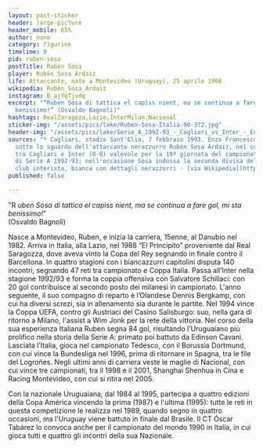 ```yaml
---
layout: post-sticker
header: large-picture
header_mobile: 65%
author: none
category: figurine
timeline: 0
pid: ruben-sosa
postTitle: Rubén Sosa
player: Rubén Sosa Ardaiz
life: Attaccante, nato a Montevideo (Uruguay), 25 aprile 1966
wikipedia: Rubén_Sosa_Ardaiz
instagram: B_ajYqTjvdq
excerpt: "“Ruben Sosa di tattica el capìss nient, ma se continua a fare gol, mi sta
  benissimo!” (Osvaldo Bagnoli)"
hashtags: RealZaragoza,Lazio,InterMilan,Nacional
sticker-img: "/assets/pics/lake/Ruben-Sosa-Italia-90-372.jpg"
header-img: "/assets/pics/lake/Serie_A_1992-93_-_Cagliari_vs_Inter_-_Enzo_Francescoli_e_Rubén_Sosa.jpg"
sources: "* Cagliari, stadio Sant'Elia, 7 febbraio 1993. Enzo Francescoli al tiro,
  sotto lo sguardo dell'attaccante nerazzurro Rubén Sosa Ardaiz, nel corso della sfida
  tra Cagliari e Inter (0-0) valevole per la 19ª giornata del campionato italiano
  di Serie A 1992-93; nell'occasione Sosa indossa la seconda divisa dell'epoca del
  club interista, bianca con dettagli nerazzurri - [via Wikipedia](https://it.wikipedia.org/wiki/File:Serie_A_1992-93_-_Cagliari_vs_Inter_-_Enzo_Francescoli_e_Rub%C3%A9n_Sosa.jpg)"
published: false

---
```

"R _uben Sosa di tattica el capìss nient, ma se continua a fare gol, mi sta benissimo!_"  
(Osvaldo Bagnoli)

Nasce a Montevideo, Ruben, e inizia la carriera, 15enne, al Danubio nel 1982. Arriva in Italia, alla Lazio, nel 1988 “El Principito” proveniente dal Real Saragozza, dove aveva vinto la Copa del Rey segnando in finale contro il Barcellona. In quattro stagioni con i biancazzurri capitolini disputa 140 incontri, segnando 47 reti tra campionato e Coppa Italia. Passa all’Inter nella stagione 1992/93 e forma la coppia offensiva con Salvatore Schillaci: con 20 gol contribuisce al secondo posto dei milanesi in campionato. L'anno seguente, il suo compagno di reparto è l’Olandese Dennis Bergkamp, con cui ha diversi screzi, sia in allenamento sia durante le partite. Nel 1994 vince la Coppa UEFA, contro gli Austriaci del Casino Salisburgo: suo, nella gara di ritorno a Milano, l'assist a Wim Jonk per la rete della vittoria. Nel corso della sua esperienza Italiana Ruben segna 84 gol, risultando l’Uruguaiano più prolifico nella storia della Serie A: primato poi battuto da Edinson Cavani. Lasciata l’Italia, gioca nel campionato Tedesco, con il Borussia Dortmund, con cui vince la Bundesliga nel 1996, prima di ritornare in Spagna, tra le file del Logroñes. Negli ultimi anni di carriera veste le maglie di Nacional, con cui vince tre campionati, tra il 1998 e il 2001, Shanghai Shenhua in Cina e Racing Montevideo, con cui si ritira nel 2005.

Con la nazionale Uruguaiana, dal 1984 al 1995, partecipa a quattro edizioni della Copa América vincendo la prima (1987) e l'ultima (1995): tutte le reti in questa competizione le realizza nel 1989, quando segno in quattro occasioni, ma l'Uruguay viene battuto in finale dal Brasile. Il CT Óscar Tabárez lo convoca anche per il campionato del mondo 1990 in Italia, in cui gioca tutti e quattro gli incontri della sua Nazionale.  